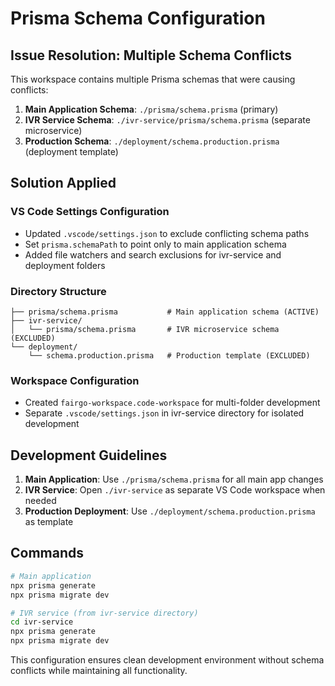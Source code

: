 # Prisma Schema Configuration

## Issue Resolution: Multiple Schema Conflicts

This workspace contains multiple Prisma schemas that were causing conflicts:

1. **Main Application Schema**: `./prisma/schema.prisma` (primary)
2. **IVR Service Schema**: `./ivr-service/prisma/schema.prisma` (separate microservice)
3. **Production Schema**: `./deployment/schema.production.prisma` (deployment template)

## Solution Applied

### VS Code Settings Configuration

- Updated `.vscode/settings.json` to exclude conflicting schema paths
- Set `prisma.schemaPath` to point only to main application schema
- Added file watchers and search exclusions for ivr-service and deployment folders

### Directory Structure

```
├── prisma/schema.prisma           # Main application schema (ACTIVE)
├── ivr-service/
│   └── prisma/schema.prisma       # IVR microservice schema (EXCLUDED)
└── deployment/
    └── schema.production.prisma   # Production template (EXCLUDED)
```

### Workspace Configuration

- Created `fairgo-workspace.code-workspace` for multi-folder development
- Separate `.vscode/settings.json` in ivr-service directory for isolated development

## Development Guidelines

1. **Main Application**: Use `./prisma/schema.prisma` for all main app changes
2. **IVR Service**: Open `./ivr-service` as separate VS Code workspace when needed
3. **Production Deployment**: Use `./deployment/schema.production.prisma` as template

## Commands

```bash
# Main application
npx prisma generate
npx prisma migrate dev

# IVR service (from ivr-service directory)
cd ivr-service
npx prisma generate
npx prisma migrate dev
```

This configuration ensures clean development environment without schema conflicts while maintaining all functionality.
